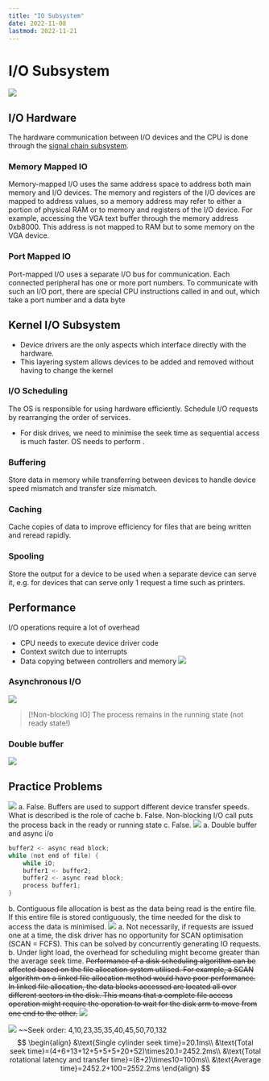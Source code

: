 ```yaml
---
title: "IO Subsystem"
date: 2022-11-08
lastmod: 2022-11-21
---
```

# I/O Subsystem
![](https://i.imgur.com/5Y5N0mC.png)
## I/O Hardware
The hardware communication between I/O devices and the CPU is done through the [signal chain subsystem](Notes/Signal%20Chain%20Subsystem.md).
### Memory Mapped IO
Memory-mapped I/O uses the same address space to address both main memory and I/O devices. The memory and registers of the I/O devices are mapped to address values, so a memory address may refer to either a portion of physical RAM or to memory and registers of the I/O device. For example, accessing the VGA text buffer through the memory address 0xb8000. This address is not mapped to RAM but to some memory on the VGA device.
### Port Mapped IO
Port-mapped I/O uses a separate I/O bus for communication. Each connected peripheral has one or more port numbers. To communicate with such an I/O port, there are special CPU instructions called in and out, which take a port number and a data byte
## Kernel I/O Subsystem
- Device drivers are the only aspects which interface directly with the hardware.
- This layering system allows devices to be added and removed without having to change the kernel
### I/O Scheduling
The OS is responsible for using hardware efficiently. Schedule I/O requests by rearranging the order of services.
- For disk drives, we need to minimise the seek time as sequential access is much faster. OS needs to perform [](Notes/Disk.md#Disk%20Scheduling%7Cdisk%20scheduling).
### Buffering
Store data in memory while transferring between devices to handle device speed mismatch and transfer size mismatch.
### Caching
Cache copies of data to improve efficiency for files that are being written and reread rapidly.
### Spooling
Store the output for a device to be used when a separate device can serve it, e.g. for devices that can serve only 1 request a time such as printers.
## Performance
I/O operations require a lot of overhead
- CPU needs to execute device driver code
- Context switch due to interrupts
- Data copying between controllers and memory
![](https://i.imgur.com/kX7xvZo.png)
### Asynchronous I/O
![](https://i.imgur.com/Wl6afzK.png)
> [!Non-blocking IO]
> The process remains in the running state (not ready state!)
### Double buffer
![](https://i.imgur.com/ZQFfLjn.png)
## Practice Problems
![](https://i.imgur.com/1ybEL8w.png)
a. False. Buffers are used to support different device transfer speeds. What is described is the role of cache
b. False. Non-blocking I/O call puts the process back in the ready or running state
c. False.
![](https://i.imgur.com/jHFvSlM.png)
a. Double buffer and async i/o
```c
buffer2 <- async read block;
while (not end of file) {
	while iO;
	buffer1 <- buffer2;
	buffer2 <- async read block;
	process buffer1;
}
```
b. Contiguous file allocation is best as the data being read is the entire file. If this entire file is stored contiguously, the time needed for the disk to access the data is minimised.
![](https://i.imgur.com/elRvkyd.png)
a. Not necessarily, if requests are issued one at a time, the disk driver has no opportunity for SCAN optimisation (SCAN = FCFS). This can be solved by concurrently generating IO requests.
b. Under light load, the overhead for scheduling might become greater than the average seek time. ~~Performance of a disk scheduling algorithm can be affected based on the file allocation system utilised. For example, a SCAN algorithm on a linked file allocation method would have poor performance. In linked file allocation, the data blocks accessed are located all over different sectors in the disk. This means that a complete file access operation might require the operation to wait for the disk arm to move from one end to the other.~~
![](https://i.imgur.com/rzvq9fN.png)

![](https://i.imgur.com/kZDIjOP.png)
~~Seek order: 4,10,23,35,35,40,45,50,70,132
$$
\begin{align}
&\text{Single cylinder seek time}=20.1ms\\
&\text{Total seek time}=(4+6+13+12+5+5+5+20+52)\times20.1=2452.2ms\\
&\text{Total rotational latency and transfer time}=(8+2)\times10=100ms\\
&\text{Average time}=2452.2+100=2552.2ms
\end{align}
$$

